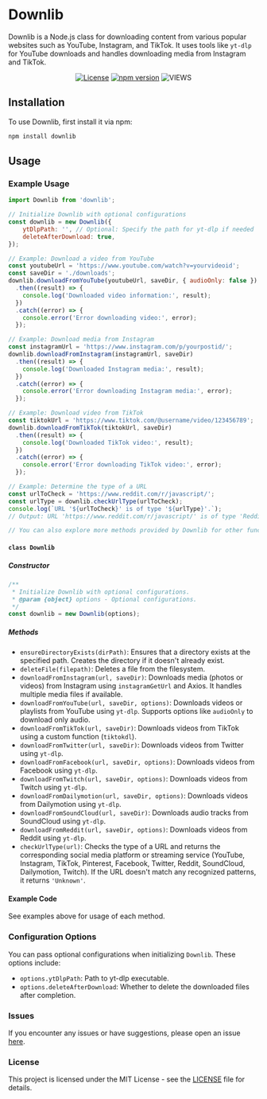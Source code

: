 # Downlib

Downlib is a Node.js class for downloading content from various popular websites such as YouTube, Instagram, and TikTok. It uses tools like `yt-dlp` for YouTube downloads and handles downloading media from Instagram and TikTok.

<div align="center">

[![License](https://img.shields.io/badge/license-MIT-blue.svg)](https://github.com/rn0x/downlib/blob/main/LICENSE)
[![npm version](https://badge.fury.io/js/downlib.svg)](https://badge.fury.io/js/downlib)
![VIEWS](https://komarev.com/ghpvc/?username=rn0x-downlib&label=REPOSITORY+VIEWS&style=for-the-badge)

</div>

## Installation

To use Downlib, first install it via npm:

```bash
npm install downlib
```

## Usage

### Example Usage

```javascript
import Downlib from 'downlib';

// Initialize Downlib with optional configurations
const downlib = new Downlib({
    ytDlpPath: '', // Optional: Specify the path for yt-dlp if needed
    deleteAfterDownload: true,
});

// Example: Download a video from YouTube
const youtubeUrl = 'https://www.youtube.com/watch?v=yourvideoid';
const saveDir = './downloads';
downlib.downloadFromYouTube(youtubeUrl, saveDir, { audioOnly: false })
  .then((result) => {
    console.log('Downloaded video information:', result);
  })
  .catch((error) => {
    console.error('Error downloading video:', error);
  });

// Example: Download media from Instagram
const instagramUrl = 'https://www.instagram.com/p/yourpostid/';
downlib.downloadFromInstagram(instagramUrl, saveDir)
  .then((result) => {
    console.log('Downloaded Instagram media:', result);
  })
  .catch((error) => {
    console.error('Error downloading Instagram media:', error);
  });

// Example: Download video from TikTok
const tiktokUrl = 'https://www.tiktok.com/@username/video/123456789';
downlib.downloadFromTikTok(tiktokUrl, saveDir)
  .then((result) => {
    console.log('Downloaded TikTok video:', result);
  })
  .catch((error) => {
    console.error('Error downloading TikTok video:', error);
  });

// Example: Determine the type of a URL
const urlToCheck = 'https://www.reddit.com/r/javascript/';
const urlType = downlib.checkUrlType(urlToCheck);
console.log(`URL '${urlToCheck}' is of type '${urlType}'.`);
// Output: URL 'https://www.reddit.com/r/javascript/' is of type 'Reddit'.

// You can also explore more methods provided by Downlib for other functionalities.
```


#### `class Downlib`

##### Constructor

```javascript
/**
 * Initialize Downlib with optional configurations.
 * @param {object} options - Optional configurations.
 */
const downlib = new Downlib(options);
```

##### Methods

- `ensureDirectoryExists(dirPath)`: Ensures that a directory exists at the specified path. Creates the directory if it doesn't already exist.
- `deleteFile(filepath)`: Deletes a file from the filesystem.
- `downloadFromInstagram(url, saveDir)`: Downloads media (photos or videos) from Instagram using `instagramGetUrl` and Axios. It handles multiple media files if available.
- `downloadFromYouTube(url, saveDir, options)`: Downloads videos or playlists from YouTube using `yt-dlp`. Supports options like `audioOnly` to download only audio.
- `downloadFromTikTok(url, saveDir)`: Downloads videos from TikTok using a custom function (`tiktokdl`).
- `downloadFromTwitter(url, saveDir)`: Downloads videos from Twitter using `yt-dlp`.
- `downloadFromFacebook(url, saveDir, options)`: Downloads videos from Facebook using `yt-dlp`.
- `downloadFromTwitch(url, saveDir, options)`: Downloads videos from Twitch using `yt-dlp`.
- `downloadFromDailymotion(url, saveDir, options)`: Downloads videos from Dailymotion using `yt-dlp`.
- `downloadFromSoundCloud(url, saveDir)`: Downloads audio tracks from SoundCloud using `yt-dlp`.
- `downloadFromReddit(url, saveDir, options)`: Downloads videos from Reddit using `yt-dlp`.
- `checkUrlType(url)`: Checks the type of a URL and returns the corresponding social media platform or streaming service (YouTube, Instagram, TikTok, Pinterest, Facebook, Twitter, Reddit, SoundCloud, Dailymotion, Twitch). If the URL doesn't match any recognized patterns, it returns `'Unknown'`.

#### Example Code

See examples above for usage of each method.

### Configuration Options

You can pass optional configurations when initializing `Downlib`. These options include:

- `options.ytDlpPath`: Path to yt-dlp executable.
- `options.deleteAfterDownload`: Whether to delete the downloaded files after completion.

### Issues

If you encounter any issues or have suggestions, please open an issue [here](https://github.com/rn0x/downib/issues).

### License

This project is licensed under the MIT License - see the [LICENSE](./LICENSE) file for details.